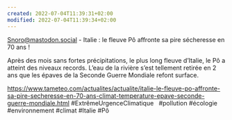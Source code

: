```yaml
---
created: 2022-07-04T11:39:31+02:00
modified: 2022-07-04T11:39:34+02:00
---
```


Snoro@mastodon.social - Italie : le fleuve Pô affronte sa pire sécheresse en 70 ans !

Après des mois sans fortes précipitations, le plus long fleuve d’Italie, le Pô a atteint des niveaux records. L’eau de la rivière s’est tellement retirée en 2 ans que les épaves de la Seconde Guerre Mondiale refont surface.

https://www.tameteo.com/actualites/actualite/italie-le-fleuve-po-affronte-sa-pire-secheresse-en-70-ans-climat-temperature-epave-seconde-guerre-mondiale.html #ExtrêmeUrgenceClimatique   #pollution #écologie #environnement #climat #Italie #Pô
